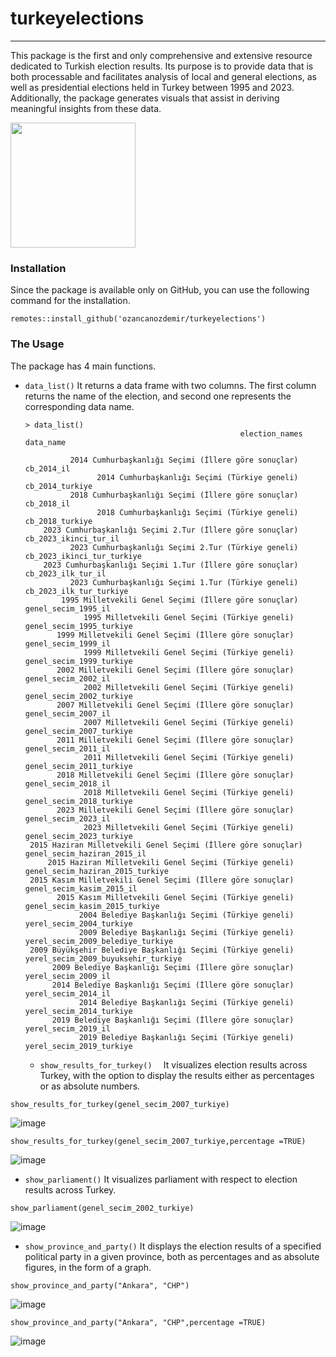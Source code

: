 # turkeyelections
****

This package is the first and only comprehensive and extensive resource dedicated to Turkish election results. Its purpose is to provide data that is both processable and facilitates analysis of local and general elections, as well as presidential elections held in Turkey between 1995 and 2023. Additionally, the package generates visuals that assist in deriving meaningful insights from these data.

<img src="https://github.com/ozancanozdemir/turkeyelections/assets/33122288/044ead27-1f4b-4c7b-8e4e-37bd0b95e031" width="200">

### Installation 

Since the package is available only on GitHub, you can use the following command for the installation. 

```
remotes::install_github('ozancanozdemir/turkeyelections')
```
### The Usage 

The package has 4 main functions.

+ ```data_list()``` It returns a data frame with two columns. The first column returns the name of the election, and second one represents the corresponding data name.

  ```
  > data_list()
                                                  election_names                           data_name

            2014 Cumhurbaşkanlığı Seçimi (İllere göre sonuçlar)                          cb_2014_il
                  2014 Cumhurbaşkanlığı Seçimi (Türkiye geneli)                     cb_2014_turkiye
            2018 Cumhurbaşkanlığı Seçimi (İllere göre sonuçlar)                          cb_2018_il
                  2018 Cumhurbaşkanlığı Seçimi (Türkiye geneli)                     cb_2018_turkiye
      2023 Cumhurbaşkanlığı Seçimi 2.Tur (İllere göre sonuçlar)               cb_2023_ikinci_tur_il
            2023 Cumhurbaşkanlığı Seçimi 2.Tur (Türkiye geneli)          cb_2023_ikinci_tur_turkiye
      2023 Cumhurbaşkanlığı Seçimi 1.Tur (İllere göre sonuçlar)                  cb_2023_ilk_tur_il
            2023 Cumhurbaşkanlığı Seçimi 1.Tur (Türkiye geneli)             cb_2023_ilk_tur_turkiye
          1995 Milletvekili Genel Seçimi (İllere göre sonuçlar)                 genel_secim_1995_il
               1995 Milletvekili Genel Seçimi (Türkiye geneli)            genel_secim_1995_turkiye
         1999 Milletvekili Genel Seçimi (İllere göre sonuçlar)                 genel_secim_1999_il
               1999 Milletvekili Genel Seçimi (Türkiye geneli)            genel_secim_1999_turkiye
         2002 Milletvekili Genel Seçimi (İllere göre sonuçlar)                 genel_secim_2002_il
               2002 Milletvekili Genel Seçimi (Türkiye geneli)            genel_secim_2002_turkiye
         2007 Milletvekili Genel Seçimi (İllere göre sonuçlar)                 genel_secim_2007_il
               2007 Milletvekili Genel Seçimi (Türkiye geneli)            genel_secim_2007_turkiye
         2011 Milletvekili Genel Seçimi (İllere göre sonuçlar)                 genel_secim_2011_il
               2011 Milletvekili Genel Seçimi (Türkiye geneli)            genel_secim_2011_turkiye
         2018 Milletvekili Genel Seçimi (İllere göre sonuçlar)                 genel_secim_2018_il
               2018 Milletvekili Genel Seçimi (Türkiye geneli)            genel_secim_2018_turkiye
         2023 Milletvekili Genel Seçimi (İllere göre sonuçlar)                 genel_secim_2023_il
               2023 Milletvekili Genel Seçimi (Türkiye geneli)            genel_secim_2023_turkiye
   2015 Haziran Milletvekili Genel Seçimi (İllere göre sonuçlar)         genel_secim_haziran_2015_il
       2015 Haziran Milletvekili Genel Seçimi (Türkiye geneli)    genel_secim_haziran_2015_turkiye
   2015 Kasım Milletvekili Genel Seçimi (İllere göre sonuçlar)           genel_secim_kasim_2015_il
         2015 Kasım Milletvekili Genel Seçimi (Türkiye geneli)      genel_secim_kasim_2015_turkiye
              2004 Belediye Başkanlığı Seçimi (Türkiye geneli)            yerel_secim_2004_turkiye
              2009 Belediye Başkanlığı Seçimi (Türkiye geneli)   yerel_secim_2009_belediye_turkiye
   2009 Büyükşehir Belediye Başkanlığı Seçimi (Türkiye geneli) yerel_secim_2009_buyuksehir_turkiye
        2009 Belediye Başkanlığı Seçimi (İllere göre sonuçlar)                 yerel_secim_2009_il
        2014 Belediye Başkanlığı Seçimi (İllere göre sonuçlar)                 yerel_secim_2014_il
              2014 Belediye Başkanlığı Seçimi (Türkiye geneli)            yerel_secim_2014_turkiye
        2019 Belediye Başkanlığı Seçimi (İllere göre sonuçlar)                 yerel_secim_2019_il
              2019 Belediye Başkanlığı Seçimi (Türkiye geneli)            yerel_secim_2019_turkiye

   ```

  +  ```show_results_for_turkey()  ``` It visualizes election results across Turkey, with the option to display the results either as percentages or as absolute numbers.
 
```show_results_for_turkey(genel_secim_2007_turkiye)```

  ![image](https://github.com/ozancanozdemir/turkeyelections/assets/33122288/aecc60f8-70ea-44c7-ab98-aa9cb6823aed)

```show_results_for_turkey(genel_secim_2007_turkiye,percentage =TRUE)```

![image](https://github.com/ozancanozdemir/turkeyelections/assets/33122288/273f5cd2-c941-4c31-8a3c-ddf44f97396f)


+ ```show_parliament()```  It visualizes parliament with respect to election results across Turkey.

```show_parliament(genel_secim_2002_turkiye)```

![image](https://github.com/ozancanozdemir/turkeyelections/assets/33122288/8c7153d4-c3cd-4a3f-906d-7a800293ac33)


+ ```show_province_and_party()``` It  displays the election results of a specified political party in a given province, both as percentages and as absolute figures, in the form of a graph.

```show_province_and_party("Ankara", "CHP")```

![image](https://github.com/ozancanozdemir/turkeyelections/assets/33122288/df1ff395-758d-4baa-b334-719c53a21de9)

```show_province_and_party("Ankara", "CHP",percentage =TRUE)```

![image](https://github.com/ozancanozdemir/turkeyelections/assets/33122288/20a95b35-efd7-44f8-aa6a-4c18ecb16d32)
